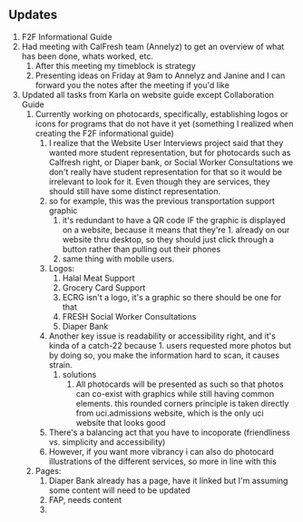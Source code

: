 ## Updates
1. F2F Informational Guide 
2. Had meeting with CalFresh team (Annelyz) to get an overview of what has been done, whats worked, etc.
	1. After this meeting my timeblock is strategy
	2. Presenting ideas on Friday at 9am to Annelyz and Janine and I can forward you the notes after the meeting if you'd like
3. Updated all tasks from Karla on website guide except Collaboration Guide
	1. Currently working on photocards, specifically, establishing logos or icons for programs that do not have it yet (something I realized when creating the F2F informational guide)
		1. I realize that the Website User Interviews project said that they wanted more student representation, but for photocards such as Calfresh right, or Diaper bank, or Social Worker Consultations we don't really have student representation for that so it would be irrelevant to look for it. Even though they are services, they should still have some distinct representation. 
		2. so for example, this was the previous transportation support graphic
			1. it's redundant to have a QR code IF the graphic is displayed on a website, because it means that they're 1. already on our website thru desktop, so they should just click through a button rather than pulling out their phones
			2. same thing with mobile users. 
		3. Logos:
			1. Halal Meat Support
			2. Grocery Card Support
			3. ECRG isn't a logo, it's a graphic so there should be one for that
			4. FRESH Social Worker Consultations
			5. Diaper Bank
		4. Another key issue is readability or accessibility right, and it's kinda of a catch-22 because 1. users requested more photos but by doing so, you make the information hard to scan, it causes strain. 
			1. solutions
				1. All photocards will be presented as such so that photos can co-exist with graphics while still having common elements. this rounded corners principle is taken directly from uci.admissions website, which is the only uci website that looks good 
		5. There's a balancing act that you have to incoporate (friendliness vs. simplicity and accessibility)
		6. However, if you want more vibrancy i can also do photocard illustrations of the different services, so more in line with this
	2. Pages:
		1. Diaper Bank already has a page, have it linked but I'm assuming some content will need to be updated
		2. FAP, needs content
		3. 